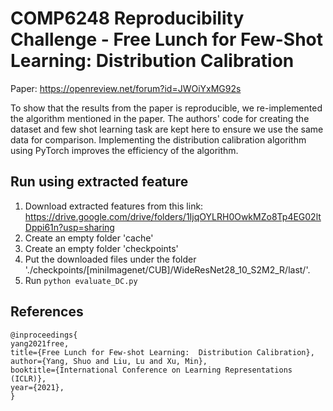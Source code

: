# COMP6248 Reproducibility Challenge - Free Lunch for Few-Shot Learning: Distribution Calibration

Paper: https://openreview.net/forum?id=JWOiYxMG92s

To show that the results from the paper is reproducible, we re-implemented the algorithm mentioned in the paper. The authors' code for creating the dataset and few shot learning task are kept here to ensure we use the same data for comparison. Implementing the distribution calibration algorithm using PyTorch improves the efficiency of the algorithm.

## Run using extracted feature
1. Download extracted features from this link: https://drive.google.com/drive/folders/1IjqOYLRH0OwkMZo8Tp4EG02ltDppi61n?usp=sharing  
2. Create an empty folder 'cache'
3. Create an empty folder 'checkpoints'
4. Put the downloaded files under the folder './checkpoints/[miniImagenet/CUB]/WideResNet28_10_S2M2_R/last/'.
5. Run ```python evaluate_DC.py```

## References

```
@inproceedings{
yang2021free,
title={Free Lunch for Few-shot Learning:  Distribution Calibration},
author={Yang, Shuo and Liu, Lu and Xu, Min},
booktitle={International Conference on Learning Representations (ICLR)},
year={2021},
}
```
